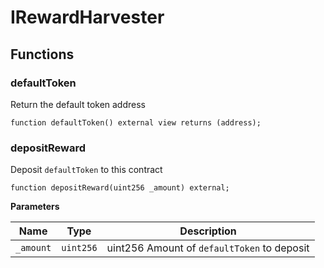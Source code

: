 # IRewardHarvester

## Functions
### defaultToken

Return the default token address


```solidity
function defaultToken() external view returns (address);
```

### depositReward

Deposit `defaultToken` to this contract


```solidity
function depositReward(uint256 _amount) external;
```
**Parameters**

|Name|Type|Description|
|----|----|-----------|
|`_amount`|`uint256`| uint256  Amount of `defaultToken` to deposit|


